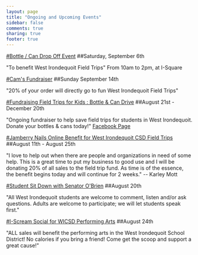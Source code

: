 ```yaml
---
layout: page
title: "Ongoing and Upcoming Events"
sidebar: false
comments: true
sharing: true
footer: true
---
```


<a href="https://www.facebook.com/events/278955502309269/">
#Bottle / Can Drop Off Event</a>
##Saturday, September 6th

"To benefit West Irondequoit Field Trips" From 10am to 2pm, at I-Square  


<a href="https://www.facebook.com/events/1537301256484160/">
#Cam's Fundraiser</a>
##Sunday September 14th

"20% of your order will directly go to fun West Irondequoit Field Trips"  


<a href="http://wisefieldtrips.blogspot.com/2014/08/the-field-trip-committee-met-and-had.html">
#Fundraising Field Trips for Kids : Bottle & Can Drive</a>
##August 21st - December 20th

"Ongoing fundraiser to help save field trips for students in West Irondequoit. Donate your bottles & cans today!"
<a href="https://www.facebook.com/events/293997344135942/">Facebook Page</a>


<a href="https://www.facebook.com/events/356813901110308/">
#Jamberry Nails Online Benefit for West Irondequoit CSD Field Trips</a>
##August 11th - August 25th

"I love to help out when there are people and organizations in need of some help. This is a great time to put my business to good use and I will be donating 20% of all sales to the field trip fund. As time is of the essence, the benefit begins today and will continue for 2 weeks." -- Karley Mott  



<a href="https://www.facebook.com/events/1479729095608378">
#Student Sit Down with Senator O'Brien</a>
##August 20th

"All West Irondequoit students are welcome to comment, listen and/or ask questions. Adults are welcome to participate; we will let students speak first."



<a href="https://www.facebook.com/events/1468810450041832/?ref=4">
#I-Scream Social for WICSD Performing Arts</a>
##August 24th

"ALL sales will benefit the performing arts in the West Irondequoit School District! No calories if you bring a friend! Come get the scoop and support a great cause!"  
